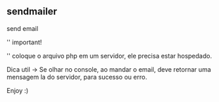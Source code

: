 ## sendmailer
send email

'' important!

'' coloque o arquivo php em um servidor, ele precisa estar hospedado.

Dica util -> Se olhar no console, ao mandar o email, deve retornar uma mensagem la do servidor, para sucesso ou erro.

Enjoy :)
